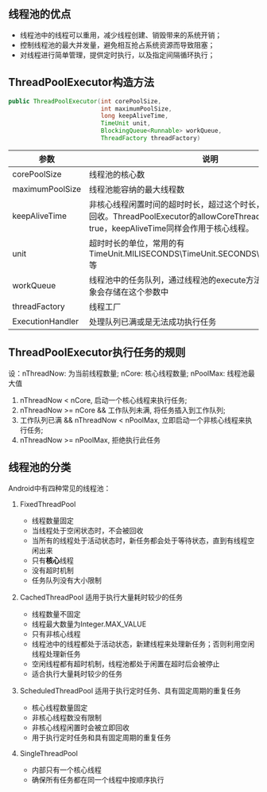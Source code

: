 ## 线程池的优点
 - 线程池中的线程可以重用，减少线程创建、销毁带来的系统开销；
 - 控制线程池的最大并发量，避免相互抢占系统资源而导致阻塞；
 - 对线程进行简单管理，提供定时执行，以及指定间隔循环执行；

## ThreadPoolExecutor构造方法

``` Java
public ThreadPoolExecutor(int corePoolSize,
                          int maximumPoolSize,
                          long keepAliveTime,
                          TimeUnit unit,
                          BlockingQueue<Runnable> workQueue,
                          ThreadFactory threadFactory)
```

| 参数 | 说明 |
| -- | -- |
| corePoolSize | 线程池的核心数 |
| maximumPoolSize | 线程池能容纳的最大线程数 |
| keepAliveTime| 非核心线程闲置时间的超时时长，超过这个时长，非核心线程就会被回收。ThreadPoolExecutor的allowCoreThreadTimeOut属性为true，keepAliveTime同样会作用于核心线程。|
| unit | 超时时长的单位，常用的有TimeUnit.MILISECONDS\TimeUnit.SECONDS\TimeUnit.MINUTES等 |
| workQueue | 线程池中的任务队列，通过线程池的execute方法提交Runnerable对象会存储在这个参数中 |
| threadFactory | 线程工厂 |
|ExecutionHandler | 处理队列已满或是无法成功执行任务 |



## ThreadPoolExecutor执行任务的规则
设：nThreadNow: 为当前线程数量;
   nCore: 核心线程数量;
   nPoolMax: 线程池最大值

1. nThreadNow < nCore, 启动一个核心线程来执行任务;
2. nThreadNow >= nCore && 工作队列未满, 将任务插入到工作队列;
3. 工作队列已满 && nThreadNow < nPoolMax, 立即启动一个非核心线程来执行任务;
4. nThreadNow >= nPoolMax, 拒绝执行此任务


## 线程池的分类
Android中有四种常见的线程池：

1. FixedThreadPool
   - 线程数量固定
   - 当线程处于空闲状态时，不会被回收
   - 当所有的线程处于活动状态时，新任务都会处于等待状态，直到有线程空闲出来
   - 只有<font color="black">**核心**</font>线程
   - 没有超时机制
   - 任务队列没有大小限制

2. CachedThreadPool 适用于执行大量耗时较少的任务
   - 线程数量不固定
   - 线程最大数量为Integer.MAX_VALUE
   - 只有非核心线程
   - 线程池中的线程都处于活动状态，新建线程来处理新任务；否则利用空闲线程处理新任务
   - 空闲线程都有超时机制，线程池都处于闲置在超时后会被停止
   - 适合执行大量耗时较少的任务

3. ScheduledThreadPool 适用于执行定时任务、具有固定周期的重复任务
   - 核心线程数量固定
   - 非核心线程数没有限制
   - 非核心线程闲置时会被立即回收
   - 用于执行定时任务和具有固定周期的重复任务

4. SingleThreadPool
   - 内部只有一个核心线程
   - 确保所有任务都在同一个线程中按顺序执行

